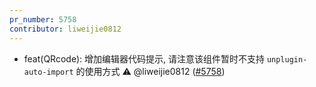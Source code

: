 ```yaml
---
pr_number: 5758
contributor: liweijie0812
---
```


- feat(QRcode): 增加编辑器代码提示, 请注意该组件暂时不支持 `unplugin-auto-import` 的使用方式 ⚠️ @liweijie0812 ([#5758](https://github.com/Tencent/tdesign-vue-next/pull/5758))
